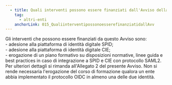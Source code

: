 ```yaml
---
  - title: Quali interventi possono essere finanziati dall'Avviso della Misura 1.4.4?
    tag:
      - altri-enti
    anchorLink: 015_QualiinterventipossonoesserefinanziatidallAvv
---
```


Gli interventi che possono essere finanziati da questo Avviso sono: <br>- adesione alla piattaforma di identità digitale SPID;<br>- adesione alla piattaforma di identità digitale CIE;<br>- erogazione di un piano formativo su disposizioni normative, linee guida e best practices in caso di integrazione a SPID e CIE con protocollo SAML2. <br>Per ulteriori dettagli si rimanda all'Allegato 2 del presente Avviso. Non si rende necessaria l'erogazione del corso di formazione qualora un ente abbia implementato il protocollo OIDC in almeno una delle due identità.
